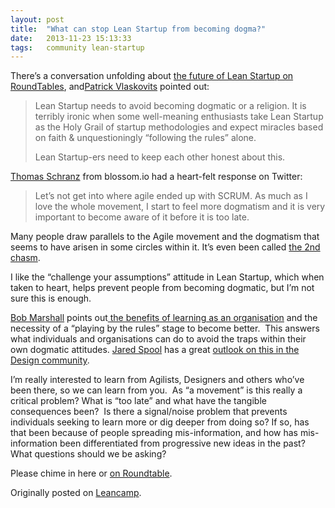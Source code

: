 ```yaml
---
layout: post
title:  "What can stop Lean Startup from becoming dogma?"
date:   2013-11-23 15:13:33
tags:   community lean-startup 
---
```


There’s a conversation unfolding about <a href="http://rtabl.es/leanstartup" target="_blank">the future of Lean Startup on RoundTables</a>, and<a href="http://twitter.com/pv">Patrick Vlaskovits</a> pointed out:
<blockquote>Lean Startup needs to avoid becoming dogmatic or a religion. It is terribly ironic when some well-meaning enthusiasts take Lean Startup as the Holy Grail of startup methodologies and expect miracles based on faith &amp; unquestioningly “following the rules” alone.

Lean Startup-ers need to keep each other honest about this.</blockquote>
<a href="http://twitter.com/#!/__tosh">Thomas Schranz</a> from blossom.io had a heart-felt response on Twitter:
<blockquote>Let’s not get into where agile ended up with SCRUM. As much as I love the whole movement, I start to feel more dogmatism and it is very important to become aware of it before it is too late.</blockquote>
Many people draw parallels to the Agile movement and the dogmatism that seems to have arisen in some circles within it. It’s even been called <a href="http://agilefocus.com/2011/02/21/agiles-second-chasm-and-how-we-fell-in/">the 2nd chasm</a>.

I like the “challenge your assumptions” attitude in Lean Startup, which when taken to heart, helps prevent people from becoming dogmatic, but I’m not sure this is enough.

<a href="http://twitter.com/flowchainsensei">Bob Marshall</a> points out<a href="http://www.fallingblossoms.com/opinion/content?id=1006"> the benefits of learning as an organisation</a> and the necessity of a “playing by the rules” stage to become better.  This answers what individuals and organisations can do to avoid the traps within their own dogmatic attitudes. <a href="http://twitter.com/#!/jmspool">Jared Spool</a> has a great <a href="http://www.uie.com/brainsparks/2008/04/23/ia-summit-keynote-journey-to-the-center-of-design/">outlook on this in the Design community</a>.

I’m really interested to learn from Agilists, Designers and others who’ve been there, so we can learn from you.  As “a movement” is this really a critical problem? What is “too late” and what have the tangible consequences been?  Is there a signal/noise problem that prevents individuals seeking to learn more or dig deeper from doing so? If so, has that been because of people spreading mis-information, and how has mis-information been differentiated from progressive new ideas in the past? What questions should we be asking?

Please chime in here or <a href="http://rtabl.es/leanstartup">on Roundtable</a>.

Originally posted on <a href="http://leanca.mp/2011/11/what-can-stop-lean-startup-from-becoming-dogma/">Leancamp</a>.
